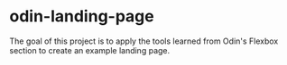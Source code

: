 # odin-landing-page

The goal of this project is to apply the tools learned from Odin's Flexbox section to create an example landing page.
